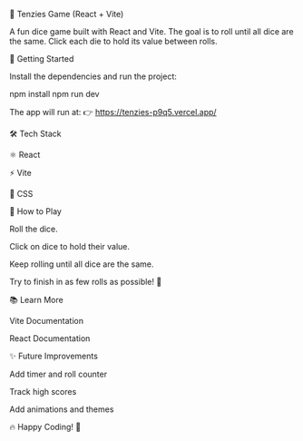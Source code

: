 🎲 Tenzies Game (React + Vite)

A fun dice game built with React and Vite.
The goal is to roll until all dice are the same. Click each die to hold its value between rolls.

🚀 Getting Started

Install the dependencies and run the project:

npm install
npm run dev


The app will run at:
👉 https://tenzies-p9q5.vercel.app/

🛠 Tech Stack

⚛️ React

⚡ Vite

🎨 CSS

📖 How to Play

Roll the dice.

Click on dice to hold their value.

Keep rolling until all dice are the same.

Try to finish in as few rolls as possible! 🎉

📚 Learn More

Vite Documentation

React Documentation

✨ Future Improvements

Add timer and roll counter

Track high scores

Add animations and themes

🔥 Happy Coding! 🎲
